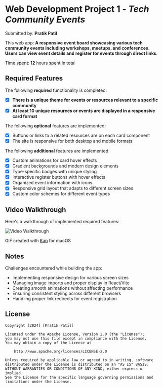 # Web Development Project 1 - *Tech Community Events*

Submitted by: **Pratik Patil**

This web app: **A responsive event board showcasing various tech community events including workshops, meetups, and conferences. Users can view event details and register for events through direct links.**

Time spent: **12** hours spent in total

## Required Features

The following **required** functionality is completed:

- [x] **There is a unique theme for events or resources relevant to a specific community**
- [x] **At least 10 unique resources or events are displayed in a responsive card format**

The following **optional** features are implemented:

- [x] Buttons or links to a related resources are on each card component
- [x] The site is responsive for both desktop and mobile formats

The following **additional** features are implemented:

* [x] Custom animations for card hover effects
* [x] Gradient backgrounds and modern design elements
* [x] Type-specific badges with unique styling
* [x] Interactive register buttons with hover effects
* [x] Organized event information with icons
* [x] Responsive grid layout that adapts to different screen sizes
* [x] Custom color schemes for different event types

## Video Walkthrough

Here's a walkthrough of implemented required features:

<img src='http://i.imgur.com/link/to/your/gif/file.gif' title='Video Walkthrough' width='' alt='Video Walkthrough' />

GIF created with [Kap](https://getkap.co/) for macOS

## Notes

Challenges encountered while building the app:

- Implementing responsive design for various screen sizes
- Managing image imports and proper display in React/Vite
- Creating smooth animations without affecting performance
- Ensuring consistent styling across different browsers
- Handling proper link redirects for event registration

## License

    Copyright [2024] [Pratik Patil]

    Licensed under the Apache License, Version 2.0 (the "License");
    you may not use this file except in compliance with the License.
    You may obtain a copy of the License at

        http://www.apache.org/licenses/LICENSE-2.0

    Unless required by applicable law or agreed to in writing, software
    distributed under the License is distributed on an "AS IS" BASIS,
    WITHOUT WARRANTIES OR CONDITIONS OF ANY KIND, either express or implied.
    See the License for the specific language governing permissions and
    limitations under the License.
